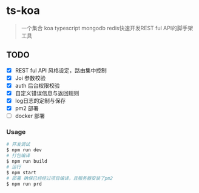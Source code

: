 # ts-koa

> 一个集合 koa typescript mongodb redis快速开发REST ful API的脚手架工具

## TODO

- [x] REST ful API 风格设定，路由集中控制
- [x] Joi 参数校验
- [x] auth 后台权限校验
- [x] 自定义错误信息与返回规则
- [x] log日志的定制与保存
- [x] pm2 部署
- [ ] docker 部署

### Usage

```bash
# 开发调试
$ npm run dev
# 打包编译
$ npm run build
# 运行
$ npm start
# 部署 确保已经经过项目编译，且服务器安装了pm2
$ npm run prd
```

